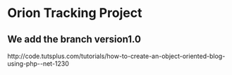 <h1>Orion Tracking Project</h1>
<h2>We add the branch version1.0</h2>

<p>http://code.tutsplus.com/tutorials/how-to-create-an-object-oriented-blog-using-php--net-1230</p>
